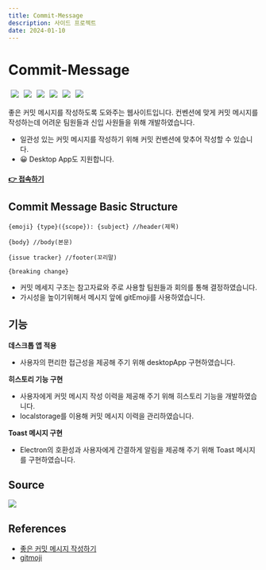 ```yaml
---
title: Commit-Message
description: 사이드 프로젝트
date: 2024-01-10
---
```


# Commit-Message 

<div style= "display: inline-flex">
  <img style="padding: 5px" src="https://img.shields.io/badge/JavaScript-F7DF1E?style=flat&logo=JavaScript&logoColor=black "/>
  <img style="padding: 5px" src="https://img.shields.io/badge/React-61DAFB?style=flat&logo=React&logoColor=black "/>
  <img style="padding: 5px" src="https://img.shields.io/badge/Redux-764ABC?style=flat&logo=redux&logoColor=white "/>
  <img style="padding: 5px" src="https://img.shields.io/badge/css3-1572B6?style=flat&logo=css3&logoColor=white "/>
  <img style="padding: 5px" src="https://img.shields.io/badge/Sass-CC6699?style=flat&logo=Sass&logoColor=white "/>
  <img style="padding: 5px" src="https://img.shields.io/badge/Electron-47848F?style=flat&logo=Electron&logoColor=white"/>
</div>

좋은 커밋 메시지를 작성하도록 도와주는 웹사이트입니다.
컨벤션에 맞게 커밋 메시지를 작성하는데 어려운 팀원들과 신입 사원들을 위해 개발하였습니다.
- 일관성 있는 커밋 메시지를 작성하기 위해 커밋 컨벤션에 맞추어 작성할 수 있습니다.
- 😀 Desktop App도 지원합니다.


#### [👉 접속하기](https://kwonyongjun1.github.io/commit-message/) 


## Commit Message Basic Structure
```
{emoji} {type}({scope}): {subject} //header(제목)
​
{body} //body(본문)
​
{issue tracker} //footer(꼬리말)

{breaking change}
```
- 커밋 메세지 구조는 참고자료와 주로 사용할 팀원들과 회의를 통해 결정하였습니다.
- 가시성을 높이기위해서 메시지 앞에 gitEmoji를 사용하였습니다.

## 기능
**데스크톱 앱 적용**
- 사용자의 편리한 접근성을 제공해 주기 위해 desktopApp 구현하였습니다.

**히스토리 기능 구현**
- 사용자에게 커밋 메시지 작성 이력을 제공해 주기 위해 히스토리 기능을 개발하였습니다. 
- localstorage를 이용해 커밋 메시지 이력을 관리하였습니다. 

**Toast 메시지 구현**
- Electron의 호환성과 사용자에게 간결하게 알림을 제공해 주기 위해 Toast 메시지를 구현하였습니다.

## Source
<div style= "display: inline-flex;">
<a href="https://github.com/kwonyongjun1/commit-message"><img src="https://img.shields.io/badge/GitHub-181717?style=flat&logo=GitHub&logoColor=white&link=https://github.com/kwonyongjun1/commit-message"/></a>
</div>

## References
- [좋은 커밋 메시지 작성하기](https://github.com/sj960126/Commit-message)
- [gitmoji](https://gitmoji.dev/)


